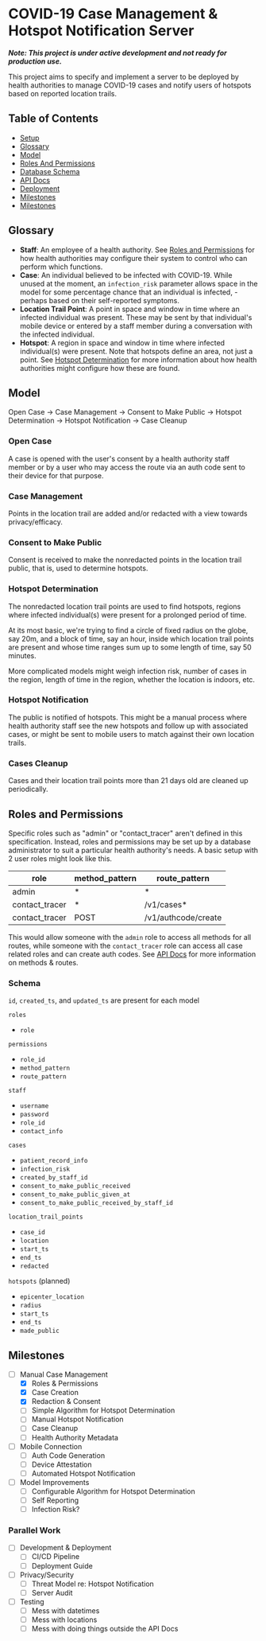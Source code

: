 # COVID-19 Case Management & Hotspot Notification Server

**_Note: This project is under active development and not ready for production use._**

This project aims to specify and implement a server to be deployed by health authorities to manage COVID-19 cases and notify users of hotspots based on reported location trails.

## Table of Contents

- [Setup](/SETUP.md)
- [Glossary](#glossary)
- [Model](#model)
- [Roles And Permissions](#️roles-and-permissions)
- [Database Schema](#️database-schema)
- [API Docs](http://hotspot-notification-server.herokuapp.com/docs.html)
- [Deployment](/DEPLOYMENT.md)
- [Milestones](#️milestones)
- [Milestones](#️milestones)

## Glossary

- **Staff**: An employee of a health authority. See [Roles and Permissions](#roles-and-permissions) for how health authorities may configure their system to control who can perform which functions.
- **Case**: An individual believed to be infected with COVID-19. While unused at the moment, an `infection_risk` parameter allows space in the model for some percentage chance that an individual is infected, - perhaps based on their self-reported symptoms.
- **Location Trail Point**: A point in space and window in time where an infected individual was present. These may be sent by that individual's mobile device or entered by a staff member during a conversation with the infected individual.
- **Hotspot**: A region in space and window in time where infected individual(s) were present. Note that hotspots define an area, not just a point. See [Hotspot Determination](#hotspot-determination) for more information about how health authorities might configure how these are found.

## Model

Open Case -> Case Management -> Consent to Make Public -> Hotspot Determination -> Hotspot Notification -> Case Cleanup

### Open Case

A case is opened with the user's consent by a health authority staff member or by a user who may access the route via an auth code sent to their device for that purpose.

### Case Management

Points in the location trail are added and/or redacted with a view towards privacy/efficacy.

### Consent to Make Public

Consent is received to make the nonredacted points in the location trail public, that is, used to determine hotspots.

### Hotspot Determination

The nonredacted location trail points are used to find hotspots, regions where infected individual(s) were present for a prolonged period of time.

At its most basic, we're trying to find a circle of fixed radius on the globe, say 20m, and a block of time, say an hour, inside which location trail points are present and whose time ranges sum up to some length of time, say 50 minutes.

More complicated models might weigh infection risk, number of cases in the region, length of time in the region, whether the location is indoors, etc.

### Hotspot Notification

The public is notified of hotspots. This might be a manual process where health authority staff see the new hotspots and follow up with associated cases, or might be sent to mobile users to match against their own location trails.

### Cases Cleanup

Cases and their location trail points more than 21 days old are cleaned up periodically.


## Roles and Permissions

Specific roles such as "admin" or "contact_tracer" aren't defined in this specification. Instead, roles and permissions may be set up by a database administrator to suit a particular health authority's needs. A basic setup with 2 user roles might look like this.

|     role       | method_pattern |     route_pattern   |
|----------------|----------------|---------------------|
| admin          | *              | *                   |
| contact_tracer | *              | /v1/cases*          |
| contact_tracer | POST           | /v1/authcode/create |

This would allow someone with the `admin` role to access all methods for all routes, while someone with the `contact_tracer` role can access all case related roles and can create auth codes. See [API Docs](http://hotspot-notification-server.herokuapp.com/docs.html) for more information on methods & routes.

### Schema

`id`, `created_ts`, and `updated_ts` are present for each model

`roles`
  - `role`

`permissions`
  - `role_id`
  - `method_pattern`
  - `route_pattern`

`staff`
  - `username`
  - `password`
  - `role_id`
  - `contact_info`

`cases`
  - `patient_record_info`
  - `infection_risk`
  - `created_by_staff_id`
  - `consent_to_make_public_received`
  - `consent_to_make_public_given_at`
  - `consent_to_make_public_received_by_staff_id`

`location_trail_points`
  - `case_id`
  - `location`
  - `start_ts`
  - `end_ts`
  - `redacted`

`hotspots` (planned)
  - `epicenter_location`
  - `radius`
  - `start_ts`
  - `end_ts`
  - `made_public`

## Milestones

- [ ] Manual Case Management
  - [x] Roles & Permissions
  - [x] Case Creation
  - [x] Redaction & Consent
  - [ ] Simple Algorithm for Hotspot Determination
  - [ ] Manual Hotspot Notification
  - [ ] Case Cleanup
  - [ ] Health Authority Metadata
- [ ] Mobile Connection
  - [ ] Auth Code Generation
  - [ ] Device Attestation
  - [ ] Automated Hotspot Notification
- [ ] Model Improvements
  - [ ] Configurable Algorithm for Hotspot Determination
  - [ ] Self Reporting
  - [ ] Infection Risk?

### Parallel Work

- [ ] Development & Deployment
  - [ ] CI/CD Pipeline
  - [ ] Deployment Guide
- [ ] Privacy/Security
  - [ ] Threat Model re: Hotspot Notification
  - [ ] Server Audit
- [ ] Testing
  - [ ] Mess with datetimes
  - [ ] Mess with locations
  - [ ] Mess with doing things outside the API Docs
